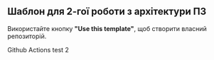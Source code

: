 Шаблон для 2-гої роботи з архітектури ПЗ
---

Використайте кнопку **"Use this template"**, щоб створити власний репозиторій.

Github Actions test 2

